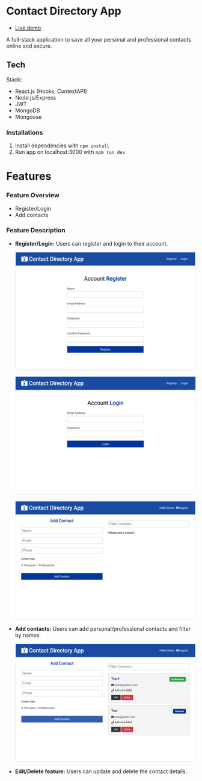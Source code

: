 # Contact Directory App

- [Live demo](https://rocky-thicket-33616.herokuapp.com/login)

A full-stack application to save all your personal and professional contacts online and secure.

## Tech

Stack:

- React.js (Hooks, ContextAPI)
- Node.js/Express
- JWT
- MongoDB
- Mongoose

### Installations

1. Install dependencies with `npm install`
2. Run app on localhost:3000 with `npm run dev`

# Features

### Feature Overview

- Register/Login
- Add contacts

### Feature Description

- **Register/Login:** Users can register and login to their account.

  ![Register](./assets/register-page.PNG)

  ![Login](./assets/login.PNG)

  ![home](./assets/home-page.PNG)

- **Add contacts:** Users can add personal/professional contacts and filter by names.

  ![contacts](./assets/contact.PNG)

- **Edit/Delete feature:** Users can update and delete the contact details.
